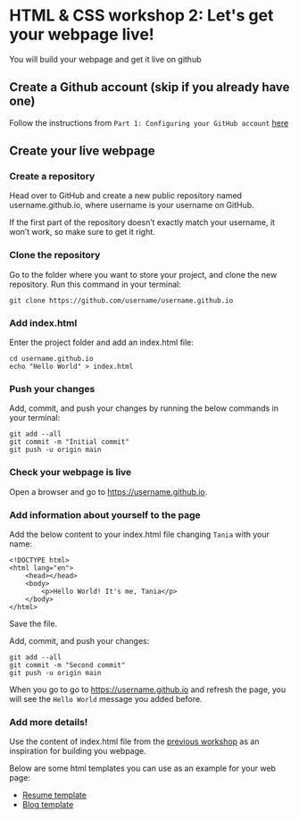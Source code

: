 # HTML & CSS workshop 2: Let's get your webpage live!

You will build your webpage and get it live on github

## Create a Github account (skip if you already have one)

Follow the instructions from `Part 1: Configuring your GitHub account` [here](https://docs.github.com/en/get-started/onboarding/getting-started-with-your-github-account)

## Create your live webpage

### Create a repository

Head over to GitHub and create a new public repository named username.github.io, where username is your username on GitHub.

If the first part of the repository doesn’t exactly match your username, it won’t work, so make sure to get it right.

### Clone the repository

Go to the folder where you want to store your project, and clone the new repository. Run this command in your terminal:

```
git clone https://github.com/username/username.github.io
```

### Add index.html

Enter the project folder and add an index.html file:

```
cd username.github.io
echo "Hello World" > index.html
```

### Push your changes

Add, commit, and push your changes by running the below commands in your terminal:

```
git add --all
git commit -m "Initial commit"
git push -u origin main
```

### Check your webpage is live

Open a browser and go to https://username.github.io.

### Add information about yourself to the page

Add the below content to your index.html file changing `Tania` with your name:

````
<!DOCTYPE html>
<html lang="en">
    <head></head>
    <body>
        <p>Hello World! It's me, Tania</p>
    </body>
</html>
````
Save the file.

Add, commit, and push your changes:

```
git add --all
git commit -m "Second commit"
git push -u origin main
```

When you go to go to https://username.github.io and refresh the page, you will see the `Hello World` message you added before.

### Add more details!

Use the content of index.html file from the [previous workshop](https://github.com/coding-sisterhood/html-css-workshop/blob/main/README.md) as an inspiration for building you webpage.

Below are some html templates you can use as an example for your web page:

- [Resume template](https://www.w3schools.com/w3css/tryit.asp?filename=tryw3css_templates_cv&stacked=h)
- [Blog template](https://www.w3schools.com/w3css/tryit.asp?filename=tryw3css_templates_blog&stacked=h)
